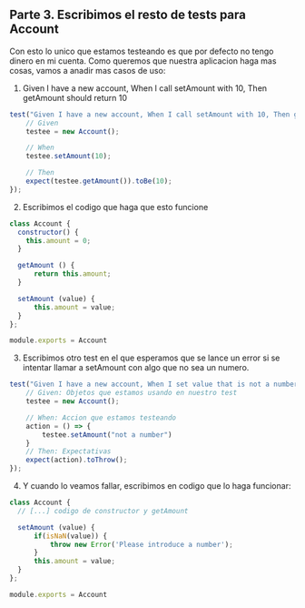 ## Parte 3. Escribimos el resto de tests para Account

Con esto lo unico que estamos testeando es que por defecto no tengo dinero en mi cuenta. Como queremos que nuestra aplicacion haga mas cosas, vamos a anadir mas casos de uso:

1. Given I have a new account, When I call setAmount with 10, Then getAmount should return 10

```javascript
test("Given I have a new account, When I call setAmount with 10, Then getAmount should return 10", () => {
    // Given
    testee = new Account();

    // When
    testee.setAmount(10);

    // Then
    expect(testee.getAmount()).toBe(10);
});
```

2. Escribimos el codigo que haga que esto funcione
```javascript
class Account {
  constructor() {
    this.amount = 0;
  }

  getAmount () {
      return this.amount;
  }

  setAmount (value) {
      this.amount = value;
  }
};

module.exports = Account
```

3. Escribimos otro test en el que esperamos que se lance un error si se intentar llamar a setAmount con algo que no sea un numero.

```javascript
test("Given I have a new account, When I set value that is not a number, Then it should throw and error", () => {
    // Given: Objetos que estamos usando en nuestro test
    testee = new Account();

    // When: Accion que estamos testeando
    action = () => {
        testee.setAmount("not a number") 
    }
    // Then: Expectativas
    expect(action).toThrow();
});
```

4. Y cuando lo veamos fallar, escribimos en codigo que lo haga funcionar:

```javascript
class Account {
  // [...] codigo de constructor y getAmount

  setAmount (value) {
      if(isNaN(value)) {
          throw new Error('Please introduce a number');
      }
      this.amount = value;
  }
};

module.exports = Account
```
